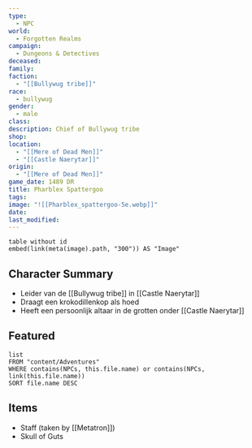 ```yaml
---
type:
  - NPC
world:
  - Forgotten Realms
campaign:
  - Dungeons & Detectives
deceased: 
family: 
faction:
  - "[[Bullywug tribe]]"
race:
  - bullywug
gender:
  - male
class: 
description: Chief of Bullywug tribe
shop: 
location:
  - "[[Mere of Dead Men]]"
  - "[[Castle Naerytar]]"
origin:
  - "[[Mere of Dead Men]]"
game_date: 1489 DR
title: Pharblex Spattergoo
tags: 
image: "![[Pharblex_spattergoo-5e.webp]]"
date: 
last_modified:
---
```


```dataview
table without id
embed(link(meta(image).path, "300")) AS "Image"
```
## Character Summary
- Leider van de [[Bullywug tribe]] in [[Castle Naerytar]]
- Draagt een krokodillenkop als hoed
- Heeft een persoonlijk altaar in de grotten onder [[Castle Naerytar]]

## Featured
```dataview
list
FROM "content/Adventures"
WHERE contains(NPCs, this.file.name) or contains(NPCs, link(this.file.name))
SORT file.name DESC
```

## Items
- Staff (taken by [[Metatron]])
- Skull of Guts


